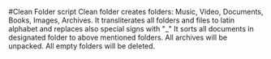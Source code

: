 #Clean Folder script
Clean folder creates folders: Music, Video, Documents, Books, Images, Archives.
It transliterates all folders and files to latin alphabet and replaces also special signs with "\_"
It sorts all documents in designated folder to above mentioned folders.
All archives will be unpacked.
All empty folders will be deleted.
